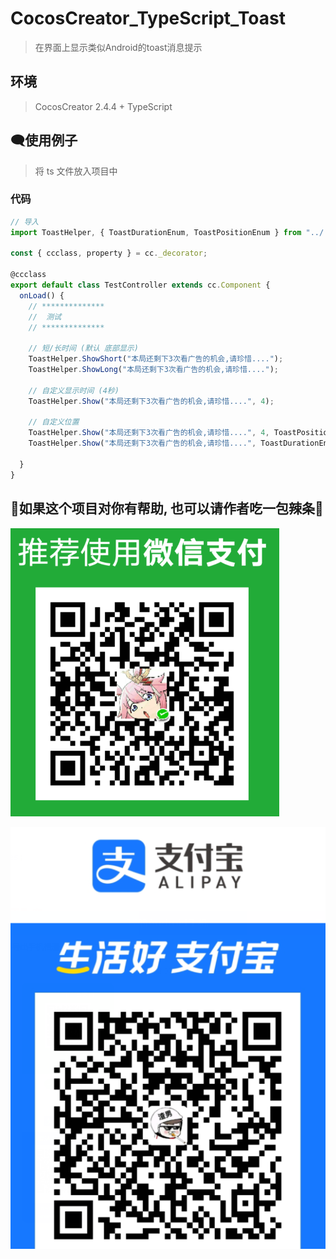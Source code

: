 # CocosCreator_TypeScript_Toast
> 在界面上显示类似Android的toast消息提示
## 环境

> CocosCreator 2.4.4   +  TypeScript

## 🗨️使用例子

> 将 ts 文件放入项目中

### 代码
```typescript
// 导入
import ToastHelper, { ToastDurationEnum, ToastPositionEnum } from "../../Framework/ToastHelper";

const { ccclass, property } = cc._decorator;

@ccclass
export default class TestController extends cc.Component {
  onLoad() {
    // **************
    //  测试
    // **************

    // 短/长时间 (默认 底部显示)   
    ToastHelper.ShowShort("本局还剩下3次看广告的机会,请珍惜....");
    ToastHelper.ShowLong("本局还剩下3次看广告的机会,请珍惜....");

    // 自定义显示时间 (4秒)
    ToastHelper.Show("本局还剩下3次看广告的机会,请珍惜....", 4);

    // 自定义位置
    ToastHelper.Show("本局还剩下3次看广告的机会,请珍惜....", 4, ToastPositionEnum.bottom_left);
    ToastHelper.Show("本局还剩下3次看广告的机会,请珍惜....", ToastDurationEnum.short, ToastPositionEnum.bottom_left);
    
  }
}

```

## 🍦如果这个项目对你有帮助, 也可以请作者吃一包辣条🍦

![wxPay](img.assets/wxPay.png)

![aliPay](img.assets/aliPay.png)